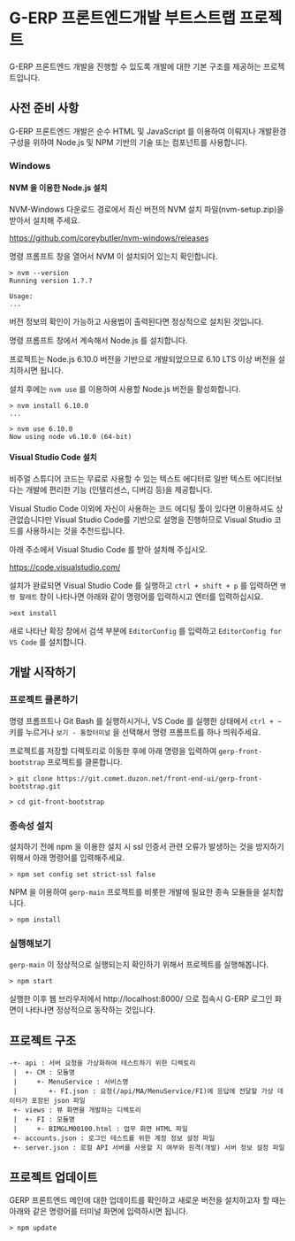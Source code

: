 # G-ERP 프론트엔드개발 부트스트랩 프로젝트

G-ERP 프론트엔드 개발을 진행할 수 있도록 개발에 대한 기본 구조를 제공하는 프로젝트입니다.  
 
## 사전 준비 사항

G-ERP 프론트엔드 개발은 순수 HTML 및 JavaScript 를 이용하여 이뤄지나 개발환경 구성을 위하여 Node.js 및 NPM 기반의 기술 
또는 컴포넌트를 사용합니다.  

### Windows

#### NVM 을 이용한 Node.js 설치

NVM-Windows 다운로드 경로에서 최신 버전의 NVM 설치 파일(nvm-setup.zip)을 받아서 설치해 주세요.

https://github.com/coreybutler/nvm-windows/releases

명령 프롬프트 창을 열어서 NVM 이 설치되어 있는지 확인합니다.

```
> nvm --version
Running version 1.?.?

Usage:
...
```
버전 정보의 확인이 가능하고 사용법이 출력된다면 정상적으로 설치된 것입니다.

명령 프롬프트 창에서 계속해서 Node.js 를 설치합니다.

프로젝트는 Node.js 6.10.0 버전을 기반으로 개발되었으므로 6.10 LTS 이상 버전을 설치하시면 됩니다.

설치 후에는 `nvm use` 를 이용하여 사용할 Node.js 버전을 활성화합니다.

```
> nvm install 6.10.0
...

> nvm use 6.10.0
Now using node v6.10.0 (64-bit)

```

#### Visual Studio Code 설치

비주얼 스튜디어 코드는 무료로 사용할 수 있는 텍스트 에디터로 일반 텍스트 에디터보다는 개발에 편리한 기능
(인텔리센스, 디버깅 등)을 제공합니다.
 
Visual Studio Code 이외에 자신이 사용하는 코드 에디팅 툴이 있다면 이용하셔도 상관없습니다만 Visual Studio Code를 
기반으로 설명을 진행하므로 Visual Studio 코드를 사용하시는 것을 추천드립니다.
 
아래 주소에서 Visual Studio Code 를 받아 설치해 주십시오.
  
https://code.visualstudio.com/

설치가 완료되면 Visual Studio Code 를 실행하고 `ctrl + shift + p` 를 입력하면 `명령 팔레트` 창이 나타나면 아래와 같이 
명령어를 입력하시고 엔터를 입력하십시요.

```
>ext install
```

새로 나타난 확장 창에서 검색 부분에 `EditorConfig` 를 입력하고 `EditorConfig for VS Code` 를 설치합니다.

## 개발 시작하기

### 프로젝트 클론하기

명령 프롬프트나 Git Bash 를 실행하시거나, VS Code 를 실행한 상태에서 `ctrl + ~` 키를 누르거나 `보기 - 통합터미널` 을 
선택해서 명령 프롬프트를 하나 띄워주세요.

프로젝트를 저장할 디렉토리로 이동한 후에 아래 명령을 입력하여 `gerp-front-bootstrap` 프로젝트를 클론합니다.

```
> git clone https://git.comet.duzon.net/front-end-ui/gerp-front-bootstrap.git

> cd git-front-bootstrap
```

### 종속성 설치

설치하기 전에 npm 을 이용한 설치 시 ssl 인증서 관련 오류가 발생하는 것을 방지하기 위해서 아래 명령어를 입력해주세요.
```
> npm set config set strict-ssl false
```

NPM 을 이용하여 `gerp-main` 프로젝트를 비롯한 개발에 필요한 종속 모듈들을 설치합니다. 
```
> npm install
```

### 실행해보기

`gerp-main` 이 정상적으로 실행되는지 확인하기 위해서 프로젝트를 실행해봅니다.
```
> npm start
```

실행한 이후 웹 브라우저에서 http://localhost:8000/ 으로 접속시 G-ERP 로그인 화면이 나타나면 정상적으로 동작하는 것입니다.

## 프로젝트 구조

```
-+- api : 서버 요청을 가상화하여 테스트하기 위한 디렉토리
 |  +- CM : 모듈명
 |     +- MenuService : 서비스명
 |        +- FI.json : 요청(/api/MA/MenuService/FI)에 응답에 전달할 가상 데이터가 포함된 json 파일
 +- views : 뷰 화면을 개발하는 디렉토리
 |  +- FI : 모듈명
 |     +- BIMGLM00100.html : 업무 화면 HTML 파일
 +- accounts.json : 로그인 테스트를 위한 계정 정보 설정 파일
 +- server.json : 로컬 API 서버를 사용할 지 여부와 원격(개발) 서버 정보 설정 파일 
```

## 프로젝트 업데이트

GERP 프론트엔드 메인에 대한 업데이트를 확인하고 새로운 버전을 설치하고자 할 때는 아래와 같은 명령어를 터미널 화면에 입력하시면 됩니다.

```
> npm update
```
